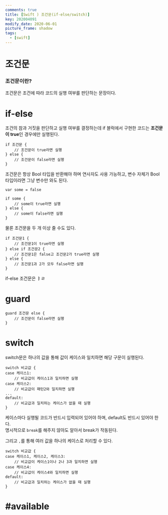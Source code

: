 ```yaml
---
comments: true
title: [Swift ) 조건문(if-else/switch)]
key: 202004091
modify_date: 2020-06-01
picture_frame: shadow
tags:
  - [swift]
---
```

 
# 조건문
 
### 조건문이란?
 
조건문은 조건에 따라 코드의 실행 여부를 판단하는 문장이다.
 
# if-else
 
조건의 참과 거짓을 판단하고 실행 여부를 결정하는데 if 블럭에서 구현한 코드는 **조건문이 true**인 경우에만 실행된다.
```
if 조건문 {
    // 조건문이 true라면 실행
} else {
    // 조건문이 false라면 실행
}
```
조건문은 항상 Bool 타입을 반환해야 하며 연사자도 사용 가능하고, 변수 자체가 Bool 타입이라면 그냥 변수만 와도 된다.
```
var some = false
 
if some {
    // some이 true라면 실행
} else {
    // some이 false라면 실행
}
```
물론 조건문을 두 개 이상 줄 수도 있다.
```
if 조건문1 {
    // 조건문1이 true라면 실행
} else if 조건문2 {
    // 조건문1은 false고 조건문2가 true라면 실행
} else {
    // 조건문1과 2가 모두 false라면 실행
}
```
if-else 조건문은
ㅑㄹ
 

 
# guard
 
```
guard 조건문 else {
    // 조건문이 false라면 실행
}
```
 
# switch
 
switch문은 하나의 값을 통해 값이 케이스와 일치하면 해당 구문이 실행된다.
```
switch 비교값 {
case 케이스1:
    // 비교값이 케이스1과 일치하면 실행
case 케이스2:
    // 비교값이 패턴2와 일치하면 실행
...
default:
    // 비교값과 일치하는 케이스가 없을 때 실행
}
```
케이스마다 실행될 코드가 반드시 입력되어 있어야 하며, default도 반드시 있어야 한다.   
명시적으로 `break`를 해주지 않아도 알아서 break가 작동된다.
 
그리고 `,`를 통해 여러 값을 하나의 케이스로 처리할 수 있다.
```
switch 비교값 {
case 케이스1, 케이스2, 케이스3:
    // 비교값이 케이스1이나 2나 3과 일치하면 실행
case 케이스4:
    // 비교값이 케이스4와 일치하면 실행
default:
    // 비교값과 일치하는 케이스가 없을 때 실행
}
```
 
# #available
 
